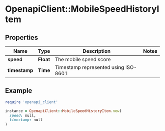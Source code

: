 # OpenapiClient::MobileSpeedHistoryItem

## Properties

| Name | Type | Description | Notes |
| ---- | ---- | ----------- | ----- |
| **speed** | **Float** | The mobile speed score |  |
| **timestamp** | **Time** | Timestamp represented using ISO-8601 |  |

## Example

```ruby
require 'openapi_client'

instance = OpenapiClient::MobileSpeedHistoryItem.new(
  speed: null,
  timestamp: null
)
```

